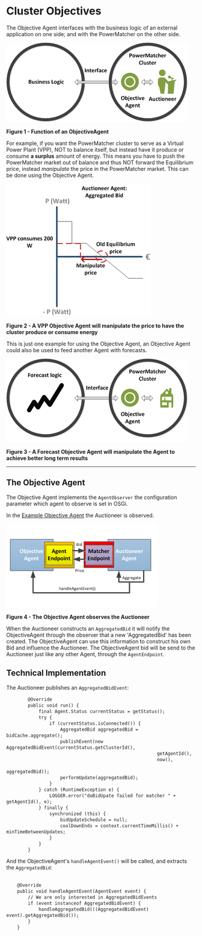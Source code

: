 # Cluster Objectives

The Objective Agent interfaces with the business logic of an external application on one side; and with the PowerMatcher on the other side. 

![](objective_cluster.png)

**Figure 1 - Function of an ObjectiveAgent**

For example, if you want the PowerMatcher cluster to serve as a Virtual Power Plant (VPP), NOT to balance itself, but instead have it produce or consume **a surplus** amount of energy. This means you have to push the PowerMatcher market out of balance and thus NOT forward the Equilibrium price, instead *manipulate* the price in the PowerMatcher market. This can be done using the Objective Agent.

![](VPP.png)

**Figure 2 - A VPP Objective Agent will manipulate the price to have the cluster produce or consume energy**

This is just one example for using the Objective Agent, an Objective Agent could also be used to feed another Agent with forecasts.

![](forecast.png)

**Figure 3 - A Forecast Objective Agent will manipulate the Agent to achieve better long term results**

---------------------------------------------------------------

## The Objective Agent 

The Objective Agent implements the `AgentObserver` the configuration parameter which agent to observe is set in OSGi.

In the [Example Objective Agent](https://github.com/flexiblepower/powermatcher/blob/master/net.powermatcher.examples/src/net/powermatcher/examples/ObjectiveAgent.java)
the Auctioneer is observed.

![](objectiveEvent.png)

**Figure 4 - The Objective Agent observes the Auctioneer**

When the Auctioneer constructs an `AggregatedBid` it will notify the ObjectiveAgent through the observer that a new 'AggregatedBid' has been created.
The ObjectiveAgent can use this information to construct his own Bid and influence the Auctioneer. The ObjectiveAgent bid will be send to the Auctioneer just like any other Agent, through the `AgentEndpoint`.

## Technical Implementation

The Auctioneer publishes an `AggregatedBidEvent`:

```
        @Override
        public void run() {
            final Agent.Status currentStatus = getStatus();
            try {
                if (currentStatus.isConnected()) {
                    AggregatedBid aggregatedBid = bidCache.aggregate();
                    publishEvent(new AggregatedBidEvent(currentStatus.getClusterId(),
                                                        getAgentId(),
                                                        now(),
                                                        aggregatedBid));
                    performUpdate(aggregatedBid);
                }
            } catch (RuntimeException e) {
                LOGGER.error("doBidUpate failed for matcher " + getAgentId(), e);
            } finally {
                synchronized (this) {
                    bidUpdateSchedule = null;
                    coolDownEnds = context.currentTimeMillis() + minTimeBetweenUpdates;
                }
            }
        }
``` 

And the ObjectiveAgent's `handleAgentEvent()` will be called, and extracts the `AggregatedBid`:

```

    @Override
    public void handleAgentEvent(AgentEvent event) {
        // We are only interested in AggregatedBidEvents
        if (event instanceof AggregatedBidEvent) {
            handleAggregatedBid(((AggregatedBidEvent) event).getAggregatedBid());
        }
    }

```